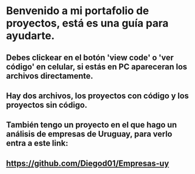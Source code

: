 # Benvenido a mi portafolio de proyectos, está es una guía para ayudarte.
## Debes clickear en el botón 'view code' o 'ver código' en celular, si estás en PC apareceran los archivos directamente.

## Hay dos archivos, los proyectos con código y los proyectos sin código. 


## También tengo un proyecto en el que hago un análisis de empresas de Uruguay, para verlo entra a este link:
## https://github.com/Diegod01/Empresas-uy

